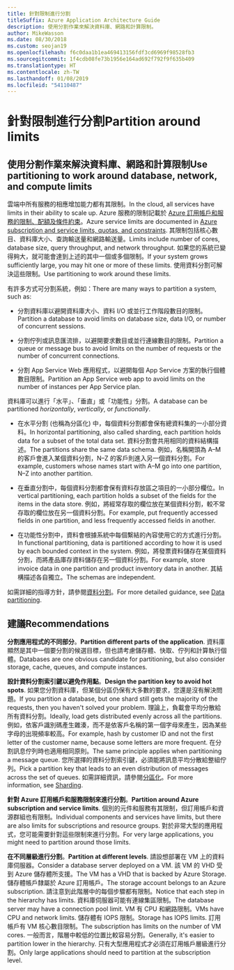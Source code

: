 ```yaml
---
title: 針對限制進行分割
titleSuffix: Azure Application Architecture Guide
description: 使用分割作業來解決資料庫、網路和計算限制。
author: MikeWasson
ms.date: 08/30/2018
ms.custom: seojan19
ms.openlocfilehash: f6c0daa1b1ea469413156fdf3cd6969f98528fb3
ms.sourcegitcommit: 1f4cdb08fe73b1956e164ad692f792f9f635b409
ms.translationtype: HT
ms.contentlocale: zh-TW
ms.lasthandoff: 01/08/2019
ms.locfileid: "54110487"
---
```

# <a name="partition-around-limits"></a><span data-ttu-id="03606-103">針對限制進行分割</span><span class="sxs-lookup"><span data-stu-id="03606-103">Partition around limits</span></span>

## <a name="use-partitioning-to-work-around-database-network-and-compute-limits"></a><span data-ttu-id="03606-104">使用分割作業來解決資料庫、網路和計算限制</span><span class="sxs-lookup"><span data-stu-id="03606-104">Use partitioning to work around database, network, and compute limits</span></span>

<span data-ttu-id="03606-105">雲端中所有服務的相應增加能力都有其限制。</span><span class="sxs-lookup"><span data-stu-id="03606-105">In the cloud, all services have limits in their ability to scale up.</span></span> <span data-ttu-id="03606-106">Azure 服務的限制記載於 [Azure 訂用帳戶和服務的限制、配額及條件約束][azure-limits]。</span><span class="sxs-lookup"><span data-stu-id="03606-106">Azure service limits are documented in [Azure subscription and service limits, quotas, and constraints][azure-limits].</span></span> <span data-ttu-id="03606-107">其限制包括核心數目、資料庫大小、查詢輸送量和網路輸送量。</span><span class="sxs-lookup"><span data-stu-id="03606-107">Limits include number of cores, database size, query throughput, and network throughput.</span></span> <span data-ttu-id="03606-108">如果您的系統已變得夠大，就可能會達到上述的其中一個或多個限制。</span><span class="sxs-lookup"><span data-stu-id="03606-108">If your system grows sufficiently large, you may hit one or more of these limits.</span></span> <span data-ttu-id="03606-109">使用資料分割可解決這些限制。</span><span class="sxs-lookup"><span data-stu-id="03606-109">Use partitioning to work around these limits.</span></span>

<span data-ttu-id="03606-110">有許多方式可分割系統，例如：</span><span class="sxs-lookup"><span data-stu-id="03606-110">There are many ways to partition a system, such as:</span></span>

- <span data-ttu-id="03606-111">分割資料庫以避開資料庫大小、資料 I/O 或並行工作階段數目的限制。</span><span class="sxs-lookup"><span data-stu-id="03606-111">Partition a database to avoid limits on database size, data I/O, or number of concurrent sessions.</span></span>

- <span data-ttu-id="03606-112">分割佇列或訊息匯流排，以避開要求數目或並行連線數目的限制。</span><span class="sxs-lookup"><span data-stu-id="03606-112">Partition a queue or message bus to avoid limits on the number of requests or the number of concurrent connections.</span></span>

- <span data-ttu-id="03606-113">分割 App Service Web 應用程式，以避開每個 App Service 方案的執行個體數目限制。</span><span class="sxs-lookup"><span data-stu-id="03606-113">Partition an App Service web app to avoid limits on the number of instances per App Service plan.</span></span>

<span data-ttu-id="03606-114">資料庫可以進行「水平」、「垂直」或「功能性」分割。</span><span class="sxs-lookup"><span data-stu-id="03606-114">A database can be partitioned *horizontally*, *vertically*, or *functionally*.</span></span>

- <span data-ttu-id="03606-115">在水平分割 (也稱為分區化) 中，每個資料分割都會保有總資料集的一小部分資料。</span><span class="sxs-lookup"><span data-stu-id="03606-115">In horizontal partitioning, also called sharding, each partition holds data for a subset of the total data set.</span></span> <span data-ttu-id="03606-116">資料分割會共用相同的資料結構描述。</span><span class="sxs-lookup"><span data-stu-id="03606-116">The partitions share the same data schema.</span></span> <span data-ttu-id="03606-117">例如，名稱開頭為 A&ndash;M 的客戶會進入某個資料分割，N&ndash;Z 的客戶則進入另一個資料分割。</span><span class="sxs-lookup"><span data-stu-id="03606-117">For example, customers whose names start with A&ndash;M go into one partition, N&ndash;Z into another partition.</span></span>

- <span data-ttu-id="03606-118">在垂直分割中，每個資料分割都會保有資料存放區之項目的一小部分欄位。</span><span class="sxs-lookup"><span data-stu-id="03606-118">In vertical partitioning, each partition holds a subset of the fields for the items in the data store.</span></span> <span data-ttu-id="03606-119">例如，將經常存取的欄位放在某個資料分割，較不常存取的欄位放在另一個資料分割。</span><span class="sxs-lookup"><span data-stu-id="03606-119">For example, put frequently accessed fields in one partition, and less frequently accessed fields in another.</span></span>

- <span data-ttu-id="03606-120">在功能性分割中，資料會根據系統中每個繫結的內容使用它的方式進行分割。</span><span class="sxs-lookup"><span data-stu-id="03606-120">In functional partitioning, data is partitioned according to how it is used by each bounded context in the system.</span></span> <span data-ttu-id="03606-121">例如，將發票資料儲存在某個資料分割，而將產品庫存資料儲存在另一個資料分割。</span><span class="sxs-lookup"><span data-stu-id="03606-121">For example, store invoice data in one partition and product inventory data in another.</span></span> <span data-ttu-id="03606-122">其結構描述各自獨立。</span><span class="sxs-lookup"><span data-stu-id="03606-122">The schemas are independent.</span></span>

<span data-ttu-id="03606-123">如需詳細的指導方針，請參閱[資料分割][data-partitioning-guidance]。</span><span class="sxs-lookup"><span data-stu-id="03606-123">For more detailed guidance, see [Data partitioning][data-partitioning-guidance].</span></span>

## <a name="recommendations"></a><span data-ttu-id="03606-124">建議</span><span class="sxs-lookup"><span data-stu-id="03606-124">Recommendations</span></span>

<span data-ttu-id="03606-125">**分割應用程式的不同部分**。</span><span class="sxs-lookup"><span data-stu-id="03606-125">**Partition different parts of the application**.</span></span> <span data-ttu-id="03606-126">資料庫顯然是其中一個要分割的候選目標，但也請考慮儲存體、快取、佇列和計算執行個體。</span><span class="sxs-lookup"><span data-stu-id="03606-126">Databases are one obvious candidate for partitioning, but also consider storage, cache, queues, and compute instances.</span></span>

<span data-ttu-id="03606-127">**設計資料分割索引鍵以避免作用點**。</span><span class="sxs-lookup"><span data-stu-id="03606-127">**Design the partition key to avoid hot spots**.</span></span> <span data-ttu-id="03606-128">如果您分割資料庫，但某個分區仍保有大多數的要求，您還是沒有解決問題。</span><span class="sxs-lookup"><span data-stu-id="03606-128">If you partition a database, but one shard still gets the majority of the requests, then you haven't solved your problem.</span></span> <span data-ttu-id="03606-129">理論上，負載會平均分散給所有資料分割。</span><span class="sxs-lookup"><span data-stu-id="03606-129">Ideally, load gets distributed evenly across all the partitions.</span></span> <span data-ttu-id="03606-130">例如，依客戶識別碼產生雜湊，而不是依客戶名稱的第一個字母來產生，因為某些字母的出現頻率較高。</span><span class="sxs-lookup"><span data-stu-id="03606-130">For example, hash by customer ID and not the first letter of the customer name, because some letters are more frequent.</span></span> <span data-ttu-id="03606-131">在分割訊息佇列時也適用相同原則。</span><span class="sxs-lookup"><span data-stu-id="03606-131">The same principle applies when partitioning a message queue.</span></span> <span data-ttu-id="03606-132">您所選擇的資料分割索引鍵，必須能將訊息平均分散給整組佇列。</span><span class="sxs-lookup"><span data-stu-id="03606-132">Pick a partition key that leads to an even distribution of messages across the set of queues.</span></span> <span data-ttu-id="03606-133">如需詳細資訊，請參閱[分區化][sharding]。</span><span class="sxs-lookup"><span data-stu-id="03606-133">For more information, see [Sharding][sharding].</span></span>

<span data-ttu-id="03606-134">**針對 Azure 訂用帳戶和服務限制來進行分割**。</span><span class="sxs-lookup"><span data-stu-id="03606-134">**Partition around Azure subscription and service limits**.</span></span> <span data-ttu-id="03606-135">個別的元件和服務有其限制，但訂用帳戶和資源群組也有限制。</span><span class="sxs-lookup"><span data-stu-id="03606-135">Individual components and services have limits, but there are also limits for subscriptions and resource groups.</span></span> <span data-ttu-id="03606-136">對於非常大型的應用程式，您可能需要針對這些限制來進行分割。</span><span class="sxs-lookup"><span data-stu-id="03606-136">For very large applications, you might need to partition around those limits.</span></span>

<span data-ttu-id="03606-137">**在不同層級進行分割**。</span><span class="sxs-lookup"><span data-stu-id="03606-137">**Partition at different levels**.</span></span> <span data-ttu-id="03606-138">請設想部署在 VM 上的資料庫伺服器。</span><span class="sxs-lookup"><span data-stu-id="03606-138">Consider a database server deployed on a VM.</span></span> <span data-ttu-id="03606-139">該 VM 的 VHD 受到 Azure 儲存體所支援。</span><span class="sxs-lookup"><span data-stu-id="03606-139">The VM has a VHD that is backed by Azure Storage.</span></span> <span data-ttu-id="03606-140">儲存體帳戶隸屬於 Azure 訂用帳戶。</span><span class="sxs-lookup"><span data-stu-id="03606-140">The storage account belongs to an Azure subscription.</span></span> <span data-ttu-id="03606-141">請注意到此階層中的每個步驟都有限制。</span><span class="sxs-lookup"><span data-stu-id="03606-141">Notice that each step in the hierarchy has limits.</span></span> <span data-ttu-id="03606-142">資料庫伺服器可能有連線集區限制。</span><span class="sxs-lookup"><span data-stu-id="03606-142">The database server may have a connection pool limit.</span></span> <span data-ttu-id="03606-143">VM 有 CPU 和網路限制。</span><span class="sxs-lookup"><span data-stu-id="03606-143">VMs have CPU and network limits.</span></span> <span data-ttu-id="03606-144">儲存體有 IOPS 限制。</span><span class="sxs-lookup"><span data-stu-id="03606-144">Storage has IOPS limits.</span></span> <span data-ttu-id="03606-145">訂用帳戶有 VM 核心數目限制。</span><span class="sxs-lookup"><span data-stu-id="03606-145">The subscription has limits on the number of VM cores.</span></span> <span data-ttu-id="03606-146">一般而言，階層中較低的位置比較容易分割。</span><span class="sxs-lookup"><span data-stu-id="03606-146">Generally, it's easier to partition lower in the hierarchy.</span></span> <span data-ttu-id="03606-147">只有大型應用程式才必須在訂用帳戶層級進行分割。</span><span class="sxs-lookup"><span data-stu-id="03606-147">Only large applications should need to partition at the subscription level.</span></span>

<!-- links -->

[azure-limits]: /azure/azure-subscription-service-limits
[data-partitioning-guidance]: ../../best-practices/data-partitioning.md
[sharding]: ../../patterns/sharding.md
